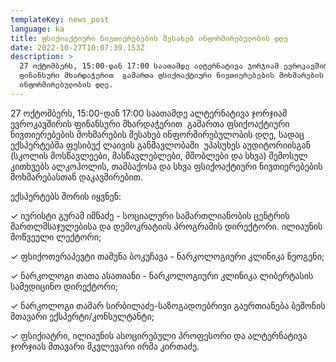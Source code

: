 ```yaml
---
templateKey: news_post
language: ka
title: ფსიქოაქტიური ნივთიერებების შესახებ ინფორმირებულობის დღე
date: 2022-10-27T10:07:39.153Z
description: >
  27 ოქტომბერს, 15:00-დან 17:00 საათამდე ალტერნატივა ჯორჯიამ ევროკავშირის
  ფინანსური მხარდაჭერით  გამართა ფსიქოაქტიური ნივთიერებების მოხმარების შესახებ
  ინფორმირებულობის დღე.
---
```

27 ოქტომბერს, 15:00-დან 17:00 საათამდე ალტერნატივა ჯორჯიამ ევროკავშირის ფინანსური მხარდაჭერით  გამართა ფსიქოაქტიური ნივთიერებების მოხმარების შესახებ ინფორმირებულობის დღე, სადაც ექსპერტებმა ფესიბუქ ლაივის განმავლობაში  უპასუხეს აუდიტორიისგან (სკოლის მოსწავლეები, მასწავლებლები, მშობლები და სხვა) შემოსულ კითხვებს ალკოჰოლის, თამბაქოსა და სხვა ფსიქოაქტიური ნივთიერებების მოხმარებასთან დაკავშირებით.

ექსპერტებს შორის იყვნენ:

✓ იურისტი გურამ იმნაძე - სოციალური სამართლიანობის ცენტრის მართლმსაჯულებისა და დემოკრატიის პროგრამის დირექტორი. ილიაუნის მოწვეული ლექტორი;

✓ ფსიქოთერაპევტი თამუნა ბოკუჩავა - ნარკოლოგიური კლინიკა ნეოგენი;

✓ ნარკოლოგი თათა ასათიანი - ნარკოლოგიური კლინიკა ლიბერტასის სამედიცინო დირექტორი;

✓ ნარკოლოგი თამარ სირბილაძე-საზოგადოებრივი გაერთიანება ბემონის მთავარი ექსპერტი/კონსულტანტი;

✓ ფსიქიატრი, ილიაუნის ასოცირებული პროფესორი და ალტერნატივა ჯორჯიას მთავარი მკვლევარი ირმა კირთაძე.